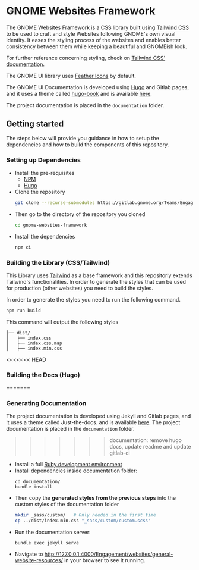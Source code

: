 # GNOME Websites Framework

The GNOME Websites Framework is a CSS library built using [Tailwind CSS](https://tailwindcss.com/) to be used to craft and style Websites following GNOME's own visual identity. It eases the styling process of the websites and enables better consistency between them while keeping a beautiful and GNOMEish look.

For further reference concerning styling, check on [Tailwind CSS' documentation](https://tailwindcss.com/).

The GNOME UI library uses [Feather Icons](https://feathericons.com/) by default.

The GNOME UI Documentation is developed using [Hugo](https://gohugo.io/) and Gitlab pages, and it uses a theme called [hugo-book](https://github.com/alex-shpak/hugo-book) and is available [here](https://teams.pages.gitlab.gnome.org/Engagement/websites/gnome-websites-framework/). 

The project documentation is placed in the `documentation` folder.

## Getting started

The steps below will provide you guidance in how to setup the dependencies and how to build the components of this repository.

### Setting up Dependencies

- Install the pre-requisites
  - [NPM](https://www.npmjs.com/get-npm)
  - [Hugo](https://gohugo.io/getting-started/installing)
- Clone the repository
    ```sh
    git clone --recurse-submodules https://gitlab.gnome.org/Teams/Engagement/websites/gnome-websites-framework.git
    ```
- Then go to the directory of the repository you cloned
    ```sh
    cd gnome-websites-framework
    ```
- Install the dependencies
    ```sh
    npm ci
    ```

### Building the Library (CSS/Tailwind)

This Library uses [Tailwind](https://tailwindcss.com/) as a base framework and this repositoriy extends Tailwind's functionalities. In order to generate the styles that can be used for production (other websites) you need to build the styles.

In order to generate the styles you need to run the following command.

```sh
npm run build
```` 

This command will output the following styles

```
├── dist/
│   ├── index.css
│   ├── index.css.map
│   ├── index.min.css
```

<<<<<<< HEAD
### Building the Docs (Hugo)
=======
### Generating Documentation
The project documentation is developed using Jekyll and Gitlab pages, and it uses a theme called Just-the-docs. and is available [here](https://teams.pages.gitlab.gnome.org/Engagement/websites/general-website-resources/). The project documentation is placed in the `documentation` folder.
>>>>>>> documentation: remove hugo docs, update readme and update gitlab-ci

- Install a full [Ruby development environment](https://jekyllrb.com/docs/installation/)
- Install dependencies inside documentation folder:
    ```
    cd documentation/
    bundle install
    ```
- Then copy the **generated styles from the previous steps** into the custom styles of the documentation folder
    ```sh
    mkdir _sass/custom/   # Only needed in the first time
    cp ../dist/index.min.css "_sass/custom/custom.scss"
    ```
- Run the documentation server:
    ```
    bundle exec jekyll serve
    ```
- Navigate to http://127.0.0.1:4000/Engagement/websites/general-website-resources/ in your browser to see it running.